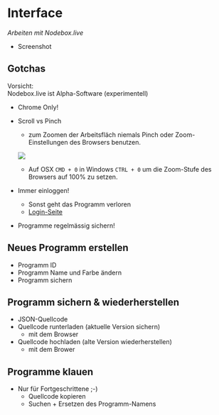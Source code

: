# Interface

*Arbeiten mit Nodebox.live*

- Screenshot

## Gotchas

Vorsicht:   
Nodebox.live ist Alpha-Software (experimentell)

- Chrome Only!
- Scroll vs Pinch 
	- zum Zoomen der Arbeitsfläch niemals Pinch oder Zoom-Einstellungen des Browsers benutzen.
	
	![](Zoomen-1.gif)
	
	- Auf OSX `CMD + 0` in Windows `CTRL + 0` um die Zoom-Stufe des Browsers auf 100% zu setzen.
- Immer einloggen!
	- Sonst geht das Programm verloren
	- [Login-Seite](https://nodebox.live/login)
- Programme regelmässig sichern!

## Neues Programm erstellen 

- Programm ID
- Programm Name und Farbe ändern
- Programm sichern

## Programm sichern & wiederherstellen

- JSON-Quellcode
- Quellcode runterladen (aktuelle Version sichern)
	- mit dem Browser
- Quellcode hochladen (alte Version wiederherstellen)
	- mit dem Brower

## Programme klauen

- Nur für Fortgeschrittene ;-)
	- Quellcode kopieren
	- Suchen + Ersetzen des Programm-Namens

